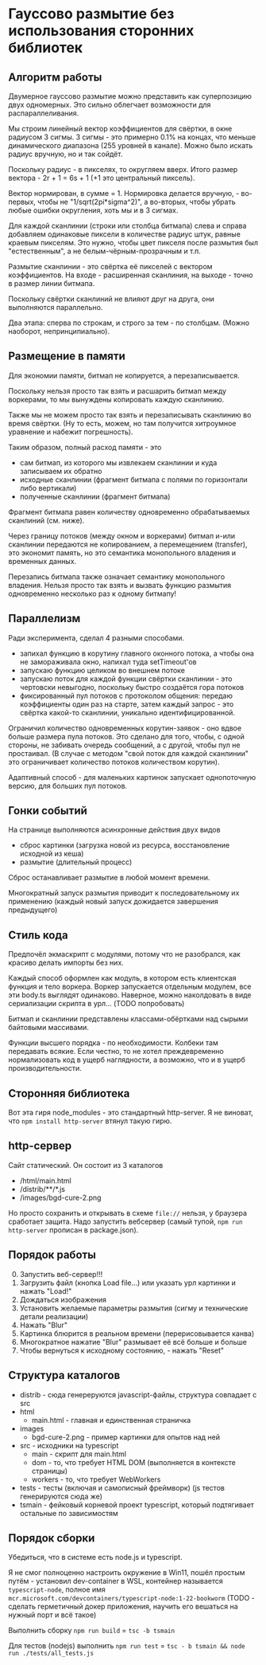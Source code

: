 # Гауссово размытие без использования сторонних библиотек

## Алгоритм работы

Двумерное гауссово размытие можно представить как суперпозицию двух одномерных.
Это сильно облегчает возможности для распараллеливания.

Мы строим линейный вектор коэффициентов для свёртки, в окне радиусом 3 сигмы.
3 сигмы - это примерно 0.1% на концах, что меньше динамического диапазона (255 уровней в канале).
Можно было искать радиус вручную, но и так сойдёт.

Поскольку радиус - в пикселях, то округляем вверх.
Итого размер вектора - 2r + 1 = 6s + 1 (+1 это центральный пиксель).

Вектор нормирован, в сумме = 1.
Нормировка делается вручную, - во-первых, чтобы не "1/sqrt(2pi*sigma^2)",
а во-вторых, чтобы убрать любые ошибки округления, хоть мы и в 3 сигмах.

Для каждой сканлинии (строки или столбца битмапа) слева и справа добавляем
одинаковые пиксели в количестве радиус штук, равные краевым пикселям.
Это нужно, чтобы цвет пикселя после размытия был "естественным", а не белым-чёрным-прозрачным и т.п.

Размытие сканлинии - это свёртка её пикселей с вектором коэффициентов.
На входе - расширенная сканлиния, на выходе - точно в размер линии битмапа.

Поскольку свёртки сканлиний не влияют друг на друга, они выполняются параллельно.

Два этапа: сперва по строкам, и строго за тем - по столбцам.
(Можно наоборот, непринципиально).

## Размещение в памяти

Для экономии памяти, битмап не копируется, а перезаписывается.

Поскольку нельзя просто так взять и расшарить битмап между воркерами,
то мы вынуждены копировать каждую сканлинию.

Также мы не можем просто так взять и перезаписывать сканлинию во время свёртки.
(Ну то есть, можем, но там получится хитроумное уравнение и набежит погрешность).

Таким образом, полный расход памяти - это
- сам битмап, из которого мы извлекаем сканлинии и куда записываем их обратно
- исходные сканлинии (фрагмент битмапа с полями по горизонтали либо вертикали)
- полученные сканлинии (фрагмент битмапа)

Фрагмент битмапа равен количеству одновременно обрабатываемых сканлиний (см. ниже).

Через границу потоков (между окном и воркерами) битмап и-или сканлинии передаются
не копированием, а перемещением (transfer), это экономит память,
но это семантика монопольного владения и временных данных.

Перезапись битмапа также означает семантику монопольного владения.
Нельзя просто так взять и вызвать функцию размытия одновременно несколько раз к одному битмапу!

## Параллелизм

Ради эксперимента, сделал 4 разными способами.
- запихал функцию в корутину главного оконного потока, а чтобы она не замораживала окно, напихал туда setTimeout'ов
- запускаю функцию целиком во внешнем потоке
- запускаю поток для каждой функции свёртки сканлинии - это чертовски невыгодно, поскольку быстро создаётся гора потоков
- фиксированный пул потоков с протоколом общения: передаю коэффициенты один раз на старте, затем каждый запрос - это свёртка какой-то сканлинии, уникально идентифицированной.

Ограничил количество одновременных корутин-заявок - оно вдвое больше размера пула потоков.
Это сделано для того, чтобы, с одной стороны, не забивать очередь сообщений, а с другой, чтобы пул не простаивал.
(В случае с методом "свой поток для каждой сканлинии" это ограничивает количество потоков количеством корутин).

Адаптивный способ - для маленьких картинок запускает однопоточную версию, для больших пул потоков.

## Гонки событий

На странице выполняются асинхронные действия двух видов
- сброс картинки (загрузка новой из ресурса, восстановление исходной из кеша)
- размытие (длительный процесс)

Сброс останавливает размытие в любой момент времени.

Многократный запуск размытия приводит к последовательному их применению
(каждый новый запуск дожидается завершения предыдущего)

## Стиль кода

Предпочёл экмаскрипт с модулями, потому что не разобрался, как красиво делать импорты без них.

Каждый способ оформлен как модуль, в котором есть клиентская функция и тело воркера.
Воркер запускается отдельным модулем, все эти body.ts выглядят одинаково.
Наверное, можно наколдовать в виде сериализации скрипта в урл... (TODO попробовать)

Битмап и сканлинии представлены классами-обёртками над сырыми байтовыми массивами.

Функции высшего порядка - по необходимости. Колбеки там передавать всякие.
Если честно, то не хотел преждевременно нормализовать код в ущерб наглядности, а возможно, что и в ущерб производительности.

## Сторонняя библиотека

Вот эта гиря node_modules - это стандартный http-server.
Я не виноват, что `npm install http-server` втянул такую гирю.

## http-сервер

Сайт статический. Он состоит из 3 каталогов
- /html/main.html
- /distrib/**/*.js
- /images/bgd-cure-2.png

Но просто сохранить и открывать в схеме `file://` нельзя, у браузера сработает защита.
Надо запустить вебсервер (самый тупой, `npm run http-server` прописан в package.json).

## Порядок работы

0. Запустить веб-сервер!!!
1. Загрузить файл (кнопка Load file...) или указать урл картинки и нажать "Load!"
2. Дождаться изображения
3. Установить желаемые параметры размытия (сигму и технические детали реализации)
4. Нажать "Blur"
5. Картинка блюрится в реальном времени (перерисовывается канва)
6. Многократное нажатие "Blur" размывает её всё больше и больше
7. Чтобы вернуться к исходному состоянию, - нажать "Reset"

## Структура каталогов

- distrib - сюда генереруются javascript-файлы, структура совпадает с src
- html
  - main.html - главная и единственная страничка
- images
  - bgd-cure-2.png - пример картинки для опытов над ней
- src - исходники на typescript
  - main - скрипт для main.html
  - dom - то, что требует HTML DOM (выполняется в контексте страницы)
  - workers - то, что требует WebWorkers
- tests - тесты (включая и самописный фреймворк) (js тестов генерируются сюда же)
- tsmain - фейковый корневой проект typescript, который подтягивает остальные по зависимостям

## Порядок сборки

Убедиться, что в системе есть node.js и typescript.

Я не смог полноценно настроить окружение в Win11, пошёл простым путём - установил dev-container в WSL,
контейнер называется `typescript-node`, полное имя
`mcr.microsoft.com/devcontainers/typescript-node:1-22-bookworm`
(TODO - сделать герметичный докер приложения, научить его вешаться на нужный порт и всё такое)

Выполнить сборку `npm run build` = `tsc -b tsmain`

Для тестов (nodejs) выполнить `npm run test` = `tsc - b tsmain && node run ./tests/all_tests.js`

